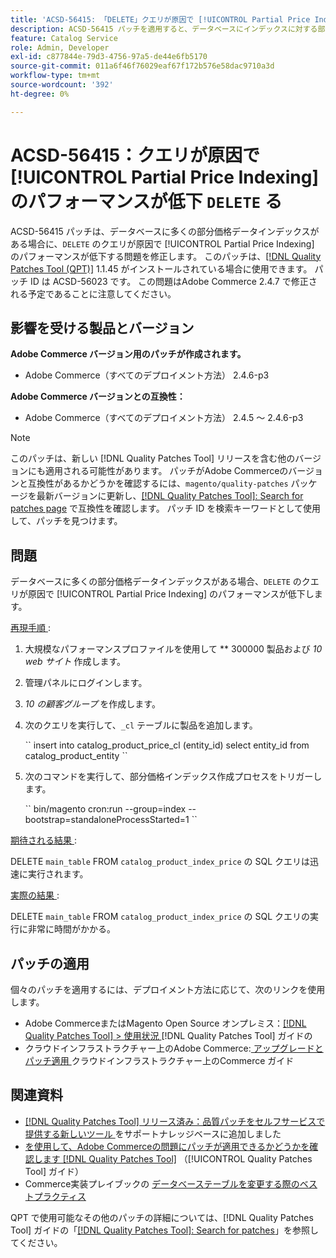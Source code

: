 ```yaml
---
title: 'ACSD-56415: 「DELETE」クエリが原因で [!UICONTROL Partial Price Indexing] のパフォーマンスが低下しました'
description: ACSD-56415 パッチを適用すると、データベースにインデックスに対する部分的な価格データが多くある場合に、「DELETE」クエリが原因で [!UICONTROL Partial Price Indexing] のパフォーマンスが低下するAdobe Commerceの問題を修正できます。
feature: Catalog Service
role: Admin, Developer
exl-id: c877844e-79d3-4756-97a5-de44e6fb5170
source-git-commit: 011a6f46f76029eaf67f172b576e58dac9710a3d
workflow-type: tm+mt
source-wordcount: '392'
ht-degree: 0%

---
```


# ACSD-56415：クエリが原因で [!UICONTROL Partial Price Indexing] のパフォーマンスが低下 `DELETE` る

ACSD-56415 パッチは、データベースに多くの部分価格データインデックスがある場合に、`DELETE` のクエリが原因で [!UICONTROL Partial Price Indexing] のパフォーマンスが低下する問題を修正します。 このパッチは、[[!DNL Quality Patches Tool (QPT)]](https://experienceleague.adobe.com/en/docs/commerce-operations/tools/quality-patches-tool/quality-patches-tool-to-self-serve-quality-patches) 1.1.45 がインストールされている場合に使用できます。 パッチ ID は ACSD-56023 です。 この問題はAdobe Commerce 2.4.7 で修正される予定であることに注意してください。

## 影響を受ける製品とバージョン

**Adobe Commerce バージョン用のパッチが作成されます。**

* Adobe Commerce（すべてのデプロイメント方法） 2.4.6-p3

**Adobe Commerce バージョンとの互換性：**

* Adobe Commerce（すべてのデプロイメント方法） 2.4.5 ～ 2.4.6-p3

>[!NOTE]
>
>このパッチは、新しい [!DNL Quality Patches Tool] リリースを含む他のバージョンにも適用される可能性があります。 パッチがAdobe Commerceのバージョンと互換性があるかどうかを確認するには、`magento/quality-patches` パッケージを最新バージョンに更新し、[[!DNL Quality Patches Tool]: Search for patches page](https://experienceleague.adobe.com/tools/commerce-quality-patches/index.html) で互換性を確認します。 パッチ ID を検索キーワードとして使用して、パッチを見つけます。

## 問題

データベースに多くの部分価格データインデックスがある場合、`DELETE` のクエリが原因で [!UICONTROL Partial Price Indexing] のパフォーマンスが低下します。

<u> 再現手順 </u>:

1. 大規模なパフォーマンスプロファイルを使用して ** 300000 製品および *10 web サイト* 作成します。
1. 管理パネルにログインします。
1. *10 の顧客グループ* を作成します。
1. 次のクエリを実行して、`_cl` テーブルに製品を追加します。

   &grave;&grave;
    insert into catalog_product_price_cl (entity_id) select entity_id from catalog_product_entity
 &grave;&grave;

1. 次のコマンドを実行して、部分価格インデックス作成プロセスをトリガーします。

   &grave;&grave;
    bin/magento cron:run --group=index --bootstrap=standaloneProcessStarted=1
 &grave;&grave;

<u> 期待される結果 </u>:

DELETE `main_table` FROM `catalog_product_index_price` の SQL クエリは迅速に実行されます。

<u> 実際の結果 </u>:

DELETE `main_table` FROM `catalog_product_index_price` の SQL クエリの実行に非常に時間がかかる。

## パッチの適用

個々のパッチを適用するには、デプロイメント方法に応じて、次のリンクを使用します。

* Adobe CommerceまたはMagento Open Source オンプレミス：[[!DNL Quality Patches Tool] > 使用状況 ](/help/tools/quality-patches-tool/usage.md) [!DNL Quality Patches Tool] ガイドの
* クラウドインフラストラクチャー上のAdobe Commerce:[ アップグレードとパッチ適用 ](https://experienceleague.adobe.com/docs/commerce-cloud-service/user-guide/develop/upgrade/apply-patches.html) クラウドインフラストラクチャー上のCommerce ガイド

## 関連資料

* [[!DNL Quality Patches Tool]  リリース済み：品質パッチをセルフサービスで提供する新しいツール ](https://experienceleague.adobe.com/en/docs/commerce-operations/tools/quality-patches-tool/quality-patches-tool-to-self-serve-quality-patches) をサポートナレッジベースに追加しました
* [ を使用して、Adobe Commerceの問題にパッチが適用できるかどうかを確認します  [!DNL Quality Patches Tool]](/help/tools/quality-patches-tool/patches-available-in-qpt/check-patch-for-magento-issue-with-magento-quality-patches.md) （[!UICONTROL Quality Patches Tool] ガイド）
* Commerce実装プレイブックの [ データベーステーブルを変更する際のベストプラクティス ](https://experienceleague.adobe.com/en/docs/commerce-operations/implementation-playbook/best-practices/development/modifying-core-and-third-party-tables#why-adobe-recommends-avoiding-modifications)

QPT で使用可能なその他のパッチの詳細については、[!DNL Quality Patches Tool] ガイドの「[[!DNL Quality Patches Tool]: Search for patches](https://experienceleague.adobe.com/tools/commerce-quality-patches/index.html)」を参照してください。
